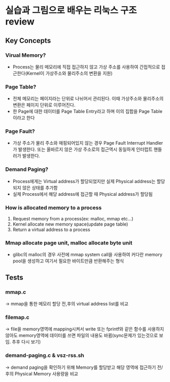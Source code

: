 # 실습과 그림으로 배우는 리눅스 구조 review

## Key Concepts

### Virual Memory?
 - Process는 물리 메모리에 직접 접근하지 않고 가상 주소를 사용하여 간접적으로 접근한다(Kernel이 가상주소와 물리주소의 변환을 지원)

### Page Table?
 - 전체 메모리는 페이지라는 단위로 나뉘어서 관리된다. 이때 가상주소와 물리주소의 변환은 페이지 단위로 이루어진다.
 - 한 Page에 대한 데이터를 Page Table Entry라고 하며 이의 집합을 Page Table이라고 한다

### Page Fault?
 - 가상 주소가 물리 주소와 매핑되어있지 않는 경우 Page Fault Interrupt Handler가 발생한다. 또는 올바르지 않은 가상 주소로의 접근역시 동일하게 인터럽트 핸들러가 발생한다.

### Demand Paging?
 - Process에게는 Virtual address가 할당되었지만 실제 Physical address는 할당되지 않은 상태를 추가함
 - 실제 Process에서 해당 address에 접근할 때 Physical address가 할당됨

### How is allocated memory to a process
 1. Request memory from a process(ex: malloc, mmap etc...)
 2. Kernel allocate new memory space(update page table)
 3. Return a virtual address to a process

### Mmap allocate page unit, malloc allocate byte unit
 - glibc의 malloc의 경우 사전에 mmap system call을 사용하여 커다란 memory pool을 생성하고 여기서 필요한 바이트만큼 반환해주는 형식


## Tests

### mmap.c
 -> mmap을 통한 메모리 할당 전,후의 virtual address list를 비교

### filemap.c
 -> file을 memory영역에 mapping시켜서 write 또는 fprintf와 같은 함수를 사용하지 않아도 memory영역에 데이터를 쓰면 파일의 내용도 바뀜(sync문제가 있는것으로 보임. 추후 다시 보기)

### demand-paging.c & vsz-rss.sh
 -> demand paging을 확인하기 위해 Memory를 할당받고 해당 영역에 접근하기 전/후의 Physical Memory 사용량을 비교
